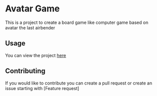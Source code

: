 # Avatar Game
This is a project to create a board game like computer game based on avatar the last airbender

## Usage
You can view the project [here](https://natewagner.xyz/games/avatar/)
## Contributing
If you would like to contribute you can create a pull request or create an issue starting with \[Feature request\]
